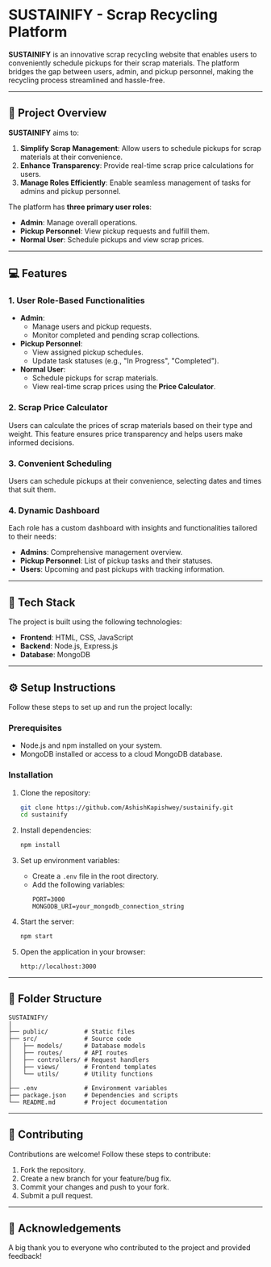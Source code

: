 # SUSTAINIFY - Scrap Recycling Platform

**SUSTAINIFY** is an innovative scrap recycling website that enables users to conveniently schedule pickups for their scrap materials. The platform bridges the gap between users, admin, and pickup personnel, making the recycling process streamlined and hassle-free.

---

## 🚀 Project Overview
**SUSTAINIFY** aims to:
1. **Simplify Scrap Management**: Allow users to schedule pickups for scrap materials at their convenience.
2. **Enhance Transparency**: Provide real-time scrap price calculations for users.
3. **Manage Roles Efficiently**: Enable seamless management of tasks for admins and pickup personnel.

The platform has **three primary user roles**:
- **Admin**: Manage overall operations.
- **Pickup Personnel**: View pickup requests and fulfill them.
- **Normal User**: Schedule pickups and view scrap prices.

---

## 💻 Features
### 1. **User Role-Based Functionalities**
- **Admin**:
  - Manage users and pickup requests.
  - Monitor completed and pending scrap collections.
- **Pickup Personnel**:
  - View assigned pickup schedules.
  - Update task statuses (e.g., "In Progress", "Completed").
- **Normal User**:
  - Schedule pickups for scrap materials.
  - View real-time scrap prices using the **Price Calculator**.

### 2. **Scrap Price Calculator**
Users can calculate the prices of scrap materials based on their type and weight. This feature ensures price transparency and helps users make informed decisions.

### 3. **Convenient Scheduling**
Users can schedule pickups at their convenience, selecting dates and times that suit them.

### 4. **Dynamic Dashboard**
Each role has a custom dashboard with insights and functionalities tailored to their needs:
- **Admins**: Comprehensive management overview.
- **Pickup Personnel**: List of pickup tasks and their statuses.
- **Users**: Upcoming and past pickups with tracking information.

---

## 🔧 Tech Stack
The project is built using the following technologies:
- **Frontend**: HTML, CSS, JavaScript
- **Backend**: Node.js, Express.js
- **Database**: MongoDB

---

## ⚙️ Setup Instructions
Follow these steps to set up and run the project locally:

### Prerequisites
- Node.js and npm installed on your system.
- MongoDB installed or access to a cloud MongoDB database.

### Installation
1. Clone the repository:
   ```bash
   git clone https://github.com/AshishKapishwey/sustainify.git
   cd sustainify
   ```

2. Install dependencies:
   ```bash
   npm install
   ```

3. Set up environment variables:
   - Create a `.env` file in the root directory.
   - Add the following variables:
     ```
     PORT=3000
     MONGODB_URI=your_mongodb_connection_string
     ```

4. Start the server:
   ```bash
   npm start
   ```

5. Open the application in your browser:
   ```
   http://localhost:3000
   ```

---

## 📂 Folder Structure
```
SUSTAINIFY/
│
├── public/          # Static files
├── src/             # Source code
│   ├── models/      # Database models
│   ├── routes/      # API routes
│   ├── controllers/ # Request handlers
│   ├── views/       # Frontend templates
│   └── utils/       # Utility functions
│
├── .env             # Environment variables
├── package.json     # Dependencies and scripts
└── README.md        # Project documentation
```

---

## 🤝 Contributing
Contributions are welcome! Follow these steps to contribute:
1. Fork the repository.
2. Create a new branch for your feature/bug fix.
3. Commit your changes and push to your fork.
4. Submit a pull request.


---

## 🌟 Acknowledgements
A big thank you to everyone who contributed to the project and provided feedback!
